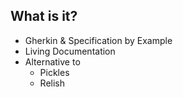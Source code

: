 ## What is it?

* Gherkin & Specification by Example
* Living Documentation
* Alternative to
    * Pickles
    * Relish
    